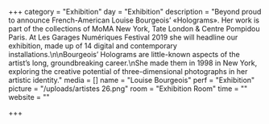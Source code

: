 +++
category = "Exhibition"
day = "Exhibition"
description = "Beyond proud to announce French-American Louise Bourgeois’ «Holograms». Her work is part of the collections of MoMA New York, Tate London & Centre Pompidou Paris. At Les Garages Numériques Festival 2019 she will headline our exhibition, made up of 14 digital and contemporary installations.\n\nBourgeois’ Holograms are little-known aspects of the artist’s long, groundbreaking career.\nShe made them in 1998 in New York, exploring the creative potential of three-dimensional photographs in her artistic identity."
media = []
name = "Louise Bourgeois"
perf = "Exhibition"
picture = "/uploads/artistes 26.png"
room = "Exhibition Room"
time = ""
website = ""

+++
